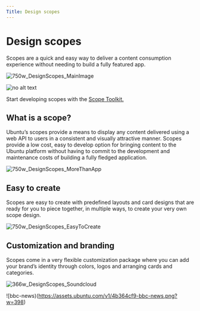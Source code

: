 ```yaml
---
Title: Design scopes
---
```


# Design scopes

Scopes are a quick and easy way to deliver a content consumption experience without needing to build a fully featured app.

![750w_DesignScopes_MainImage](https://assets.ubuntu.com/v1/12e52e48-750w_DesignScopes_MainImage.png)

![no alt text](https://assets.ubuntu.com/v1/608696e3-developer_links..png)

Start developing scopes with the [Scope Toolkit.](https://developer.ubuntu.com/en/phone/scopes/design/guides/)

## What is a scope?

Ubuntu’s scopes provide a means to display any content delivered using a web API to users in a consistent and visually attractive manner. Scopes provide a low cost, easy to develop option for bringing content to the Ubuntu platform without having to commit to the development and maintenance costs of building a fully fledged application.

![750w_DesignScopes_MoreThanApp](https://assets.ubuntu.com/v1/f18d9326-750w_DesignScopes_MoreThanApp.png)

## Easy to create

Scopes are easy to create with predefined layouts and card designs that are ready for you to piece together, in multiple ways, to create your very own scope design.

![750w_DesignScopes_EasyToCreate](https://assets.ubuntu.com/v1/10ebd7dd-750w_DesignScopes_EasyToCreate.png)

## Customization and branding

Scopes come in a very flexible customization package where you can add your brand’s identity through colors, logos and arranging cards and categories.

![366w_DesignScopes_Soundcloud](https://assets.ubuntu.com/v1/1bd8c846-366w_DesignScopes_Soundcloud.png?w=398)

![bbc-news)(https://assets.ubuntu.com/v1/4b364cf9-bbc-news.png?w=398)

